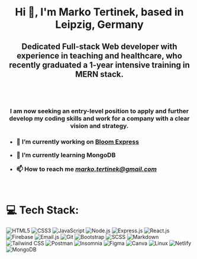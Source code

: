 <h1 align="center">Hi 👋, I'm Marko Tertinek, based in Leipzig, Germany</h1>
<h2 align="center">Dedicated Full-stack Web developer with experience in teaching and healthcare, who recently graduated a 1-year intensive training in MERN stack.<h2> 
  
<br>

<h3 align="center">I am now seeking an entry-level position to apply and further develop my coding skills and work for a company with a clear vision and strategy.<h3> 



- 🔭 I’m currently working on [Bloom Express](https://bloom-express.onrender.com/)

- 🌱 I’m currently learning **MongoDB**

- 📫 How to reach me *marko.tertinek@gmail.com*

<br>

# 💻 Tech Stack:

![HTML5](https://img.shields.io/badge/HTML5-%23E34F26.svg?style=for-the-badge&logo=html5&logoColor=white)
![CSS3](https://img.shields.io/badge/CSS3-%231572B6.svg?style=for-the-badge&logo=css3&logoColor=white)
![JavaScript](https://img.shields.io/badge/JavaScript-%23323330.svg?style=for-the-badge&logo=javascript&logoColor=%23F7DF1E)
![Node.js](https://img.shields.io/badge/Node.js-6DA55F?style=for-the-badge&logo=node.js&logoColor=white)
![Express.js](https://img.shields.io/badge/Express.js-%23404d59.svg?style=for-the-badge)
![React.js](https://img.shields.io/badge/React.js-%2320232a.svg?style=for-the-badge&logo=react&logoColor=%2361DAFB)
![Firebase](https://img.shields.io/badge/Firebase-%23039BE5.svg?style=for-the-badge&logo=firebase)
![Email.js](https://img.shields.io/badge/Email.js-333333?style=for-the-badge)
![Git](https://img.shields.io/badge/Git-fc6d26?style=for-the-badge&logo=git&logoColor=white)
![Bootstrap](https://img.shields.io/badge/Bootstrap-%23563D7C.svg?style=for-the-badge&logo=bootstrap&logoColor=white)
![SCSS](https://img.shields.io/badge/SCSS-hotpink.svg?style=for-the-badge&logo=SASS&logoColor=white)
![Markdown](https://img.shields.io/badge/Markdown-%23000000.svg?style=for-the-badge&logo=markdown&logoColor=white)
![Tailwind CSS](https://img.shields.io/badge/Tailwind%20CSS-38B2AC?style=for-the-badge&logo=tailwind-css&logoColor=white)
![Postman](https://img.shields.io/badge/Postman-FF6C37?style=for-the-badge&logo=postman&logoColor=white)
![Insomnia](https://img.shields.io/badge/Insomnia-black?style=for-the-badge&logo=insomnia&logoColor=5849BE)
![Figma](https://img.shields.io/badge/Figma-%23F24E1E.svg?style=for-the-badge&logo=figma&logoColor=white)
![Canva](https://img.shields.io/badge/Canva-%2300C4CC.svg?style=for-the-badge&logo=Canva&logoColor=white)
![Linux](https://img.shields.io/badge/Linux-FCC624?style=for-the-badge&logo=linux&logoColor=black)
![Netlify](https://img.shields.io/badge/Netlify-%23000000.svg?style=for-the-badge&logo=netlify&logoColor=#00C7B7)
![MongoDB](https://img.shields.io/badge/MongoDB-%234ea94b.svg?style=for-the-badge&logo=mongodb&logoColor=white)




<!---
MarkoTertinek/MarkoTertinek is a ✨ special ✨ repository because its `README.md` (this file) appears on your GitHub profile.
You can click the Preview link to take a look at your changes.
--->
